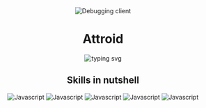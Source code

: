 <div align="center">
  <img src="https://i.imgur.com/aAD6hRW.gif" alt="Debugging client">
</div>

<div align="center">
  <h1>Attroid</h1>
  <img src="https://readme-typing-svg.herokuapp.com?width=500&lines=Junior+fullstack+developer+from+Finland;Using+javascript+for+literally+everything" alt="typing svg">
</div>

<div align="center">
  <h2>Skills in nutshell</h3>
  <img alt="Javascript" src="https://img.shields.io/badge/-javascript-000?style=for-the-badge&logo=javascript">
  <img alt="Javascript" src="https://img.shields.io/badge/-React.js-000?style=for-the-badge&logo=react">
  <img alt="Javascript" src="https://img.shields.io/badge/-Node.js-000?style=for-the-badge&logo=node.js">
  <img alt="Javascript" src="https://img.shields.io/badge/-Express.js-000?style=for-the-badge&logo=express">
  <img alt="Javascript" src="https://img.shields.io/badge/-Postgresql-000?style=for-the-badge&logo=postgresql">
</div>
